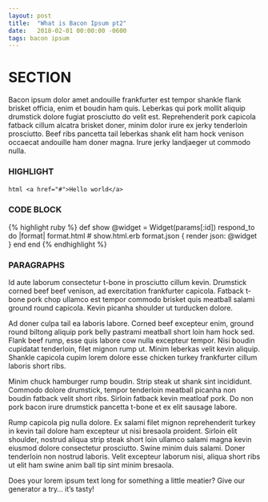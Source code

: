 ```yaml
---
layout: post
title:  "What is Bacon Ipsum pt2"
date:   2018-02-01 00:00:00 -0600
tags: bacon ipsum
---
```


# SECTION
Bacon ipsum dolor amet andouille frankfurter est tempor shankle flank brisket officia, enim et boudin ham quis. Leberkas qui pork mollit aliquip drumstick dolore fugiat prosciutto do velit est. Reprehenderit pork capicola fatback cillum alcatra brisket doner, minim dolor irure ex jerky tenderloin prosciutto. Beef ribs pancetta tail leberkas shank elit ham hock venison occaecat andouille ham doner magna. Irure jerky landjaeger ut commodo nulla.


### HIGHLIGHT
`​html
<a href="#">Hello world</a>
`​

### CODE BLOCK

{% highlight ruby %}
def show
  @widget = Widget(params[:id])
  respond_to do |format|
    format.html # show.html.erb
    format.json { render json: @widget }
  end
end
{% endhighlight %}


### PARAGRAPHS
Id aute laborum consectetur t-bone in prosciutto cillum kevin. Drumstick corned beef beef venison, ad exercitation frankfurter capicola. Fatback t-bone pork chop ullamco est tempor commodo brisket quis meatball salami ground round capicola. Kevin picanha shoulder ut turducken dolore.

Ad doner culpa tail ea laboris labore. Corned beef excepteur enim, ground round biltong aliquip pork belly pastrami meatball short loin ham hock sed. Flank beef rump, esse quis labore cow nulla excepteur tempor. Nisi boudin cupidatat tenderloin, filet mignon rump ut. Minim leberkas velit kevin aliquip. Shankle capicola cupim lorem dolore esse chicken turkey frankfurter cillum laboris short ribs.

Minim chuck hamburger rump boudin. Strip steak ut shank sint incididunt. Commodo dolore drumstick, tempor tenderloin meatball picanha non boudin fatback velit short ribs. Sirloin fatback kevin meatloaf pork. Do non pork bacon irure drumstick pancetta t-bone et ex elit sausage labore.

Rump capicola pig nulla dolore. Ex salami filet mignon reprehenderit turkey in kevin tail dolore ham excepteur ut nisi bresaola proident. Sirloin elit shoulder, nostrud aliqua strip steak short loin ullamco salami magna kevin eiusmod dolore consectetur prosciutto. Swine minim duis salami. Doner tenderloin non nostrud laboris. Velit excepteur laborum nisi, aliqua short ribs ut elit ham swine anim ball tip sint minim bresaola.

Does your lorem ipsum text long for something a little meatier? Give our generator a try… it’s tasty!
